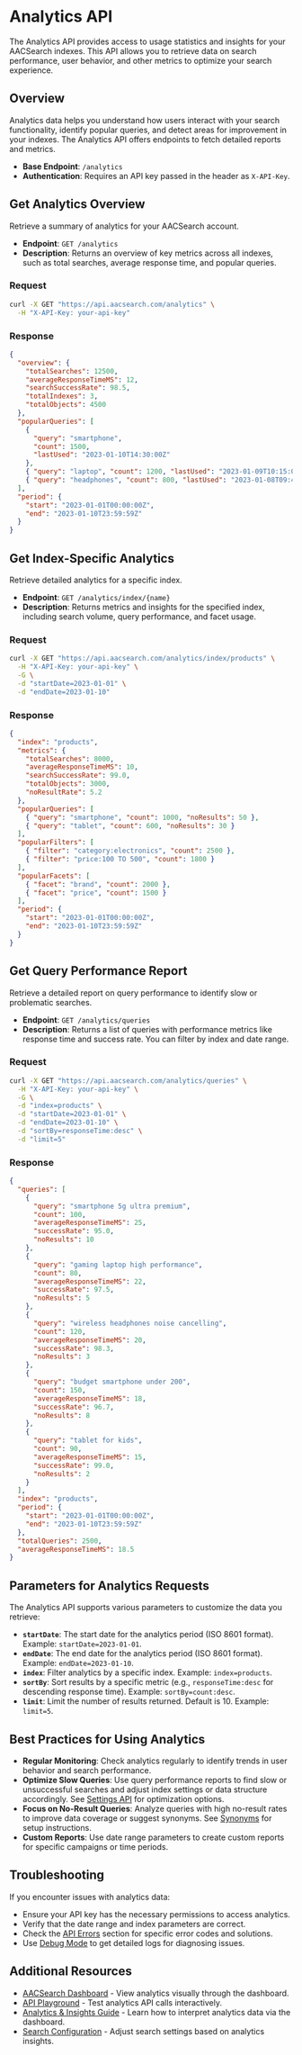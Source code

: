 # Analytics API

The Analytics API provides access to usage statistics and insights for your AACSearch indexes. This API allows you to retrieve data on search performance, user behavior, and other metrics to optimize your search experience.

## Overview

Analytics data helps you understand how users interact with your search functionality, identify popular queries, and detect areas for improvement in your indexes. The Analytics API offers endpoints to fetch detailed reports and metrics.

- **Base Endpoint**: `/analytics`
- **Authentication**: Requires an API key passed in the header as `X-API-Key`.

## Get Analytics Overview

Retrieve a summary of analytics for your AACSearch account.

- **Endpoint**: `GET /analytics`
- **Description**: Returns an overview of key metrics across all indexes, such as total searches, average response time, and popular queries.

### Request

```bash
curl -X GET "https://api.aacsearch.com/analytics" \
  -H "X-API-Key: your-api-key"
```

### Response

```json
{
  "overview": {
    "totalSearches": 12500,
    "averageResponseTimeMS": 12,
    "searchSuccessRate": 98.5,
    "totalIndexes": 3,
    "totalObjects": 4500
  },
  "popularQueries": [
    {
      "query": "smartphone",
      "count": 1500,
      "lastUsed": "2023-01-10T14:30:00Z"
    },
    { "query": "laptop", "count": 1200, "lastUsed": "2023-01-09T10:15:00Z" },
    { "query": "headphones", "count": 800, "lastUsed": "2023-01-08T09:45:00Z" }
  ],
  "period": {
    "start": "2023-01-01T00:00:00Z",
    "end": "2023-01-10T23:59:59Z"
  }
}
```

## Get Index-Specific Analytics

Retrieve detailed analytics for a specific index.

- **Endpoint**: `GET /analytics/index/{name}`
- **Description**: Returns metrics and insights for the specified index, including search volume, query performance, and facet usage.

### Request

```bash
curl -X GET "https://api.aacsearch.com/analytics/index/products" \
  -H "X-API-Key: your-api-key" \
  -G \
  -d "startDate=2023-01-01" \
  -d "endDate=2023-01-10"
```

### Response

```json
{
  "index": "products",
  "metrics": {
    "totalSearches": 8000,
    "averageResponseTimeMS": 10,
    "searchSuccessRate": 99.0,
    "totalObjects": 3000,
    "noResultRate": 5.2
  },
  "popularQueries": [
    { "query": "smartphone", "count": 1000, "noResults": 50 },
    { "query": "tablet", "count": 600, "noResults": 30 }
  ],
  "popularFilters": [
    { "filter": "category:electronics", "count": 2500 },
    { "filter": "price:100 TO 500", "count": 1800 }
  ],
  "popularFacets": [
    { "facet": "brand", "count": 2000 },
    { "facet": "price", "count": 1500 }
  ],
  "period": {
    "start": "2023-01-01T00:00:00Z",
    "end": "2023-01-10T23:59:59Z"
  }
}
```

## Get Query Performance Report

Retrieve a detailed report on query performance to identify slow or problematic searches.

- **Endpoint**: `GET /analytics/queries`
- **Description**: Returns a list of queries with performance metrics like response time and success rate. You can filter by index and date range.

### Request

```bash
curl -X GET "https://api.aacsearch.com/analytics/queries" \
  -H "X-API-Key: your-api-key" \
  -G \
  -d "index=products" \
  -d "startDate=2023-01-01" \
  -d "endDate=2023-01-10" \
  -d "sortBy=responseTime:desc" \
  -d "limit=5"
```

### Response

```json
{
  "queries": [
    {
      "query": "smartphone 5g ultra premium",
      "count": 100,
      "averageResponseTimeMS": 25,
      "successRate": 95.0,
      "noResults": 10
    },
    {
      "query": "gaming laptop high performance",
      "count": 80,
      "averageResponseTimeMS": 22,
      "successRate": 97.5,
      "noResults": 5
    },
    {
      "query": "wireless headphones noise cancelling",
      "count": 120,
      "averageResponseTimeMS": 20,
      "successRate": 98.3,
      "noResults": 3
    },
    {
      "query": "budget smartphone under 200",
      "count": 150,
      "averageResponseTimeMS": 18,
      "successRate": 96.7,
      "noResults": 8
    },
    {
      "query": "tablet for kids",
      "count": 90,
      "averageResponseTimeMS": 15,
      "successRate": 99.0,
      "noResults": 2
    }
  ],
  "index": "products",
  "period": {
    "start": "2023-01-01T00:00:00Z",
    "end": "2023-01-10T23:59:59Z"
  },
  "totalQueries": 2500,
  "averageResponseTimeMS": 18.5
}
```

## Parameters for Analytics Requests

The Analytics API supports various parameters to customize the data you retrieve:

- **`startDate`**: The start date for the analytics period (ISO 8601 format). Example: `startDate=2023-01-01`.
- **`endDate`**: The end date for the analytics period (ISO 8601 format). Example: `endDate=2023-01-10`.
- **`index`**: Filter analytics by a specific index. Example: `index=products`.
- **`sortBy`**: Sort results by a specific metric (e.g., `responseTime:desc` for descending response time). Example: `sortBy=count:desc`.
- **`limit`**: Limit the number of results returned. Default is 10. Example: `limit=5`.

## Best Practices for Using Analytics

- **Regular Monitoring**: Check analytics regularly to identify trends in user behavior and search performance.
- **Optimize Slow Queries**: Use query performance reports to find slow or unsuccessful searches and adjust index settings or data structure accordingly. See [Settings API](./settings.md) for optimization options.
- **Focus on No-Result Queries**: Analyze queries with high no-result rates to improve data coverage or suggest synonyms. See [Synonyms](../guides/search/synonyms.md) for setup instructions.
- **Custom Reports**: Use date range parameters to create custom reports for specific campaigns or time periods.

## Troubleshooting

If you encounter issues with analytics data:

- Ensure your API key has the necessary permissions to access analytics.
- Verify that the date range and index parameters are correct.
- Check the [API Errors](../troubleshooting/api-errors.md) section for specific error codes and solutions.
- Use [Debug Mode](../troubleshooting/debug.md) to get detailed logs for diagnosing issues.

## Additional Resources

- [AACSearch Dashboard](https://dashboard.aacsearch.com) - View analytics visually through the dashboard.
- [API Playground](https://api.aacsearch.com/playground) - Test analytics API calls interactively.
- [Analytics & Insights Guide](../guides/dashboard/analytics.md) - Learn how to interpret analytics data via the dashboard.
- [Search Configuration](../guides/dashboard/search-config.md) - Adjust search settings based on analytics insights.
